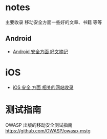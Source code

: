 # notes

主要收录 移动安全方面一些好的文章、书籍 等等




## Android  
  
* [Android 安全方面 好文摘记](/Android/README.md)




# iOS  
  
* [iOS 安全 方面 相关的网站收录](iOS/Website-Collection.md)





# 测试指南

OWASP 出版的移动安全测试指南  
https://github.com/OWASP/owasp-mstg




